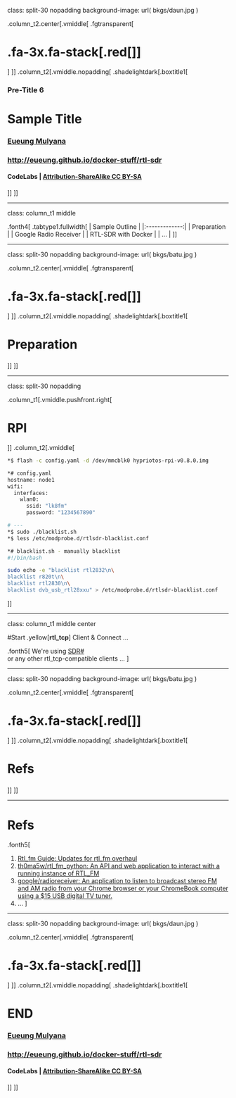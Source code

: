 class: split-30 nopadding
background-image: url( bkgs/daun.jpg )

.column_t2.center[.vmiddle[
.fgtransparent[
# .fa-3x.fa-stack[.red[<i class="fa icon-fire-alt fa-stack-2x"></i>]<i class="fa icon-wireless fa-stack-1x"></i>]
]
]]
.column_t2[.vmiddle.nopadding[
.shadelightdark[.boxtitle1[
### Pre-Title 6
# Sample Title

### [Eueung Mulyana](https://github.com/eueung)
### http://eueung.github.io/docker-stuff/rtl-sdr
#### CodeLabs | [Attribution-ShareAlike CC BY-SA](https://creativecommons.org/licenses/by-sa/4.0/)
#### 
]]
]]

---
class: column_t1 middle

.fonth4[
.tabtype1.fullwidth[
| Sample Outline  |
|:-------------:|
| Preparation |
| Google Radio Receiver |
| RTL-SDR with Docker |
| ... |
]]

---
class: split-30 nopadding
background-image: url( bkgs/batu.jpg )

.column_t2.center[.vmiddle[
.fgtransparent[
# .fa-3x.fa-stack[.red[<i class="fa icon-fire-alt fa-stack-2x"></i>]<i class="fa icon-wireless fa-stack-1x"></i>]
]
]]
.column_t2[.vmiddle.nopadding[
.shadelightdark[.boxtitle1[
### 
# Preparation

### 
### 
#### 
#### 
]]
]]

---
class: split-30 nopadding 

.column_t1[.vmiddle.pushfront.right[
# RPI
]]
.column_t2[.vmiddle[

```bash
*$ flash -c config.yaml -d /dev/mmcblk0 hypriotos-rpi-v0.8.0.img

*# config.yaml
hostname: node1
wifi:
  interfaces:
    wlan0:
      ssid: "lk8fm"
      password: "1234567890"

# ---
*$ sudo ./blacklist.sh 
*$ less /etc/modprobe.d/rtlsdr-blacklist.conf 

*# blacklist.sh - manually blacklist
#!/bin/bash

sudo echo -e "blacklist rtl2832\n\
blacklist r820t\n\
blacklist rtl2830\n\
blacklist dvb_usb_rtl28xxu" > /etc/modprobe.d/rtlsdr-blacklist.conf 
```

]]

---
class: column_t1  middle center

#Start .yellow[**rtl\_tcp**] Client &amp; Connect ...

.fonth5[
We're using [SDR\#](http://airspy.com/)<br/>
or any other rtl\_tcp-compatible clients ...
]

---
class: split-30 nopadding
background-image: url( bkgs/batu.jpg )

.column_t2.center[.vmiddle[
.fgtransparent[
# .fa-3x.fa-stack[.red[<i class="fa icon-fire-alt fa-stack-2x"></i>]<i class="fa icon-wireless fa-stack-1x"></i>]
]
]]
.column_t2[.vmiddle.nopadding[
.shadelightdark[.boxtitle1[
### 
# Refs

### 
### 
#### 
#### 
]]
]]

---
# Refs
.fonth5[
1. [Rtl_fm Guide: Updates for rtl_fm overhaul](http://kmkeen.com/rtl-demod-guide/)
1. [th0ma5w/rtl_fm_python: An API and web application to interact with a running instance of RTL_FM](https://github.com/th0ma5w/rtl_fm_python)
1. [google/radioreceiver: An application to listen to broadcast stereo FM and AM radio from your Chrome browser or your ChromeBook computer using a $15 USB digital TV tuner.](https://github.com/google/radioreceiver)
1. ...
]

---
class: split-30 nopadding
background-image: url( bkgs/daun.jpg )

.column_t2.center[.vmiddle[
.fgtransparent[
# .fa-3x.fa-stack[.red[<i class="fa icon-fire-alt fa-stack-2x"></i>]<i class="fa icon-wireless fa-stack-1x"></i>]
]
]]
.column_t2[.vmiddle.nopadding[
.shadelightdark[.boxtitle1[
### 
# END

### [Eueung Mulyana](https://github.com/eueung)
### http://eueung.github.io/docker-stuff/rtl-sdr
#### CodeLabs | [Attribution-ShareAlike CC BY-SA](https://creativecommons.org/licenses/by-sa/4.0/)
#### 
]]
]]

